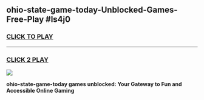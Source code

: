 
## ohio-state-game-today-Unblocked-Games-Free-Play #ls4j0
<h3>
<a href="https://us.freeplayer.one?title=ohio-state-game-today&ref=9M">CLICK TO PLAY</a></h3>
<hr>

<h3>
<a href="https://us.freeplayer.one?title=ohio-state-game-today&ref=9M">CLICK 2 PLAY</a>
  
</h3>

<a href="https://us.freeplayer.one?title=ohio-state-game-today&ref=9M"><img src="https://clearcache.store/games.png"></a>


**ohio-state-game-today games unblocked: Your Gateway to Fun and Accessible Online Gaming**
